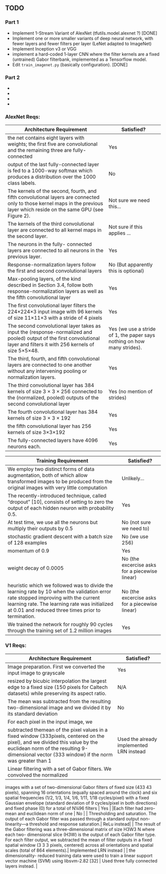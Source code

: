 ## TODO

### Part 1
- Implement 1-Stream Variant of AlexNet (tfutils.model.alexnet ?) [DONE]
- Implement one or more smaller variants of deep neural network, with fewer layers and fewer filters per layer (LeNet adapted to ImageNet)
- Implement Inception v3 or VGG
- implement a hard-coded 1-layer CNN where the filter kernels are a fixed (untrained) Gabor filterbank, implemented as a Tensorflow model.
- Edit `train_imagenet.py` (basically configuration). [DONE]

### Part 2
- 
-
-
-

### AlexNet Reqs:

| Architecture Requirement | Satisfied?|
|-----|-----|
|the net contains eight layers with weights; the first five are convolutional and the remaining three are fully- connected | Yes |
| output of the last fully-connected layer is fed to a 1000-way softmax which produces a distribution over the 1000 class labels. | No |
| The kernels of the second, fourth, and fifth convolutional layers are connected only to those kernel maps in the previous layer which reside on the same GPU (see Figure 2). | Not sure we need this... |
| The kernels of the third convolutional layer are connected to all kernel maps in the second layer. | Not sure if this applies ...| 
|The neurons in the fully- connected layers are connected to all neurons in the previous layer. | Yes | 
|Response-normalization layers follow the first and second convolutional layers | No (But apparently this is optional) |
| Max-pooling layers, of the kind described in Section 3.4, follow both response-normalization layers as well as the fifth convolutional layer | Yes | 
| The first convolutional layer filters the 224×224×3 input image with 96 kernels of size 11×11×3 with a stride of 4 pixels | Yes | 
| The second convolutional layer takes as input the (response-normalized and pooled) output of the first convolutional layer and filters it with 256 kernels of size 5×5×48. | Yes (we use a stride of 1, the paper says nothing on how many strides).| 
| The third, fourth, and fifth convolutional layers are connected to one another without any intervening pooling or normalization layers. | Yes |
| The third convolutional layer has 384 kernels of size 3 × 3 × 256 connected to the (normalized, pooled) outputs of the second convolutional layer | Yes (no mention of strides)|
| The fourth convolutional layer has 384 kernels of size 3 × 3 × 192 | Yes |
| the fifth convolutional layer has 256 kernels of size 3×3×192 | Yes |
| The fully-connected layers have 4096 neurons each. | Yes | 

| Training Requirement | Satisfied?|
|-----|-----|
| We employ two distinct forms of data augmentation, both of which allow transformed images to be produced from the original images with very little computation | Unlikely...|
| The recently-introduced technique, called “dropout” [10], consists of setting to zero the output of each hidden neuron with probability 0.5. | Yes |  
| At test time, we use all the neurons but multiply their outputs by 0.5 | No (not sure we need to) | 
| stochastic gradient descent with a batch size of 128 examples | No (we use 256) |
| momentum of 0.9 | Yes | 
| weight decay of 0.0005 | No (the excercise asks for a piecewise linear) |
| heuristic which we followed was to divide the learning rate by 10 when the validation error rate stopped improving with the current learning rate. The learning rate was initialized at 0.01 and reduced three times prior to termination. | No (the excercise asks for a piecewise linear) | 
| We trained the network for roughly 90 cycles through the training set of 1.2 million images | Yes | 

### V1 Reqs:

| Architecture Requirement | Satisfied?|
|-----|-----|
| Image preparation. First we converted the input image to grayscale |  Yes |
| resized by bicubic interpolation the largest edge to a fixed size (150 pixels for Caltech datasets) while preserving its aspect ratio. | N/A |
| The mean was subtracted from the resulting two-dimensional image and we divided it by its standard deviation | No |
| For each pixel in the input image, we
subtracted themean of the pixel values in a fixed window (333pixels, centered on the pixel), and we divided this value by the euclidean norm of the resulting 9-dimensional vector (333 window) if the norm was greater than 1 | Used the already implemented LRN instead |
| Linear filtering with a set of Gabor filters. We convolved the normalized
images with a set of two-dimensional Gabor filters of fixed size (433 43 pixels), spanning 16 orientations (equally spaced around the clock) and six spatial frequencies (1/2, 1/3, 1/4, 1/6, 1/11, 1/18 cycles/pixel) with a fixed Gaussian envelope (standard deviation of 9 cycles/pixel in
both directions) and fixed phase (0) for a total of N¼96 filters | Yes |
|Each filter had zero-mean and euclidean norm of one  | No | 
| Thresholding and saturation. The output of each Gabor filter was
passed through a standard output non-linearity—a threshold and response saturation.|  ReLu instead| 
| The result of the Gabor filtering
was a three-dimensional matrix of size H3W3 N where each two- dimensional slice (H3W) is the output of each Gabor filter type. For each filter output, we subtracted the mean of filter outputs in a fixed spatial window (3 3 3 pixels, centered) across all orientations and spatial scales (total of 864 elements).| Implemented LRN instead | 
| the dimensionality- reduced training data were used to train a linear support vector machine (SVM) using libsvm-2.82 [32] | Used three fully connected layers instead. |